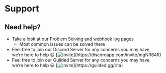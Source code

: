 # Support

## Need help? <a href="#need-help" id="need-help"></a>

* Take a look at our [Problem Solving](https://ritabot.gg/common-issues/) and [webhook log](https://ritabot.gg/troubleshooting/) pages
  * Most common issues can be solved there
* Feel free to join our Discord Server for any concerns you may have, we’re here to help 😃 [![invite](https://img.shields.io/badge/Discord\_Support-JOIN-7289DA.svg?)](https://discordapp.com/invite/mgNR64R)
* Feel free to join our Guilded Server for any concerns you may have, we’re here to help 😃 [![invite](https://img.shields.io/badge/Guilded\_Support-JOIN-F5C400.svg?)](https://guilded.gg/rita)
